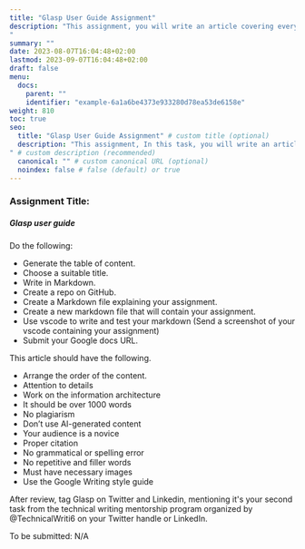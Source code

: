 ```yaml
---
title: "Glasp User Guide Assignment"
description: "This assignment, you will write an article covering everything about Glasp https://glasp.co/ and how to use it.
"
summary: ""
date: 2023-08-07T16:04:48+02:00
lastmod: 2023-09-07T16:04:48+02:00
draft: false
menu:
  docs:
    parent: ""
    identifier: "example-6a1a6be4373e933280d78ea53de6158e"
weight: 810
toc: true
seo:
  title: "Glasp User Guide Assignment" # custom title (optional)
  description: "This assignment, In this task, you will write an article covering everything about Glasp https://glasp.co/ and how to use it.
" # custom description (recommended)
  canonical: "" # custom canonical URL (optional)
  noindex: false # false (default) or true
---
```


### Assignment Title:

##### Glasp user guide

Do the following:

- Generate the table of content.
- Choose a suitable title.
- Write in Markdown.
- Create a repo on GitHub.
- Create a Markdown file explaining your assignment.
- Create a new markdown file that will contain your assignment.
- Use vscode to write and test your markdown (Send a screenshot of your vscode containing your assignment)
- Submit your Google docs URL.

This article should have the following.

- Arrange the order of the content.
- Attention to details
- Work on the information architecture
- It should be over 1000 words
- No plagiarism
- Don’t use AI-generated content
- Your audience is a novice
- Proper citation
- No grammatical or spelling error
- No repetitive and filler words
- Must have necessary images
- Use the Google Writing style guide

After review, tag Glasp on Twitter and Linkedin, mentioning it's your second task from the technical writing mentorship program organized by @TechnicalWriti6 on your Twitter handle or LinkedIn.

To be submitted: N/A
